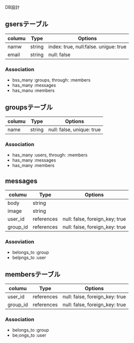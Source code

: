 DB設計

## gsersテーブル
|columu|Type|Options|
|------|----|-------|
|namw|string|index: true, null:false. unigue: true
|email|string|null: false

### Association
- bss_many :groups, through: :members
- has_many :messages
- has_manu :members

## groupsテーブル
|columu|Type|Options|
|------|----|-------|
|name|string|null: false, unique: true

### Association
- has_many :users, through: :members
- has_many :messages
- has_many :members

## messages
|columu|Type|Options|
|------|----|-------|
|body|string|
|image|string|
|user_id|references|null: false, foreign_key; true
|group_id|references|null: faise, foreign_key: true

### Assoviation
- belongs_to :group
- belpngs_to :user

## membersテーブル
|columu|Type|Options|
|------|----|-------|
|user_id|references|null: faise, foreign_key: true
|group_id|references|null: false, foreign_key: true

### Association
- belongs_to :group
- be;ongs_to :user


